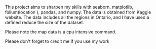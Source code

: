 
This project aims to sharpen my skills with seaborn, matplotlib, folium(location ), pandas, and numpy.
The data is obtained from Kaggle website.
The data includes all the regions in Ontario, and I have used a defined reduce the size of the dataset.

Please note the map data is a cpu intensive command.

Please don't forget to credit me if you use my work
